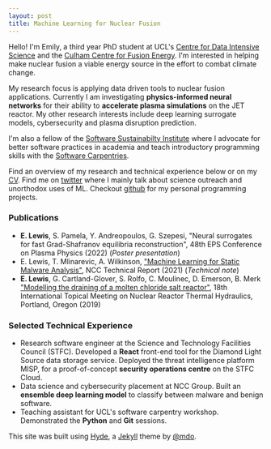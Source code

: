 ```yaml
---
layout: post
title: Machine Learning for Nuclear Fusion
---
```


Hello! I'm Emily, a third year PhD student at UCL's [Centre for Data Intensive Science](https://www.hep.ucl.ac.uk/cdt-dis/) and the [Culham Centre for Fusion Energy](https://ccfe.ukaea.uk/).
I'm interested in helping make nuclear fusion a viable energy source in the effort to combat climate change. 

My research focus is applying data driven tools to nuclear fusion applications. Currently I am investigating **physics-informed neural networks** for their ability to **accelerate plasma simulations** on the JET reactor. My other research interests include deep learning surrogate models, cybersecurity and plasma disruption prediction. 

I'm also a fellow of the [Software Sustainabilty Institute](https://www.software.ac.uk/) where I advocate for better software practices in academia and teach introductory programming skills with the [Software Carpentries](https://software-carpentry.org/).  

Find an overview of my research and technical experience below or on my [CV](/public/CV_ELewis.pdf). Find me on [twitter](https://twitter.com/esllewis) where I mainly talk about science outreach and unorthodox uses of ML. Checkout [github](https://github.com/esl-lewis) for my personal programming projects. 



### Publications

* **E. Lewis**, S. Pamela, Y. Andreopoulos, G. Szepesi, "Neural surrogates for fast Grad-Shafranov equilibria reconstruction", 48th EPS Conference on Plasma Physics (2022) (*Poster presentation*) 
* E. Lewis, T. Mlinarevic, A. Wilkinson, ["Machine Learning for Static Malware Analysis"](https://research.nccgroup.com/2021/06/07/research-paper-machine-learning-for-static-malware-analysis-with-university-college-london/), NCC Technical Report (2021) (*Technical note*)
* **E. Lewis**, G. Cartland-Glover, S. Rolfo, C. Moulinec, D. Emerson, B. Merk ["Modelling the draining of a molten chloride salt reactor"](https://www.researchgate.net/publication/336956207_Modelling_the_draining_of_a_molten_chloride_salt_reactor), 18th International Topical Meeting on Nuclear Reactor Thermal Hydraulics, Portland, Oregon (2019)


### Selected Technical Experience

* Research software engineer at the Science and Technology Facilities Council (STFC). Developed a **React** front-end tool for the Diamond Light Source data storage service. Deployed the threat intelligence platform MISP, for a proof-of-concept **security operations centre** on the STFC Cloud.  
* Data science and cybersecurity placement at NCC Group. Built an **ensemble deep learning model** to classify between malware and benign software. 
* Teaching assistant for UCL's software carpentry workshop. Demonstrated the **Python** and **Git** sessions. 



This site was built using [Hyde](http://hyde.getpoole.com), a [Jekyll](http://jekyllrb.com) theme by [@mdo](https://twitter.com/mdo). 
